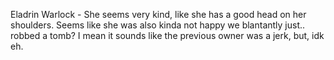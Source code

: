 Eladrin Warlock - She seems very kind, like she has a good head on her shoulders. Seems like she was also kinda not happy we blantantly just.. robbed a tomb? I mean it sounds like the previous owner was a jerk, but, idk eh.
